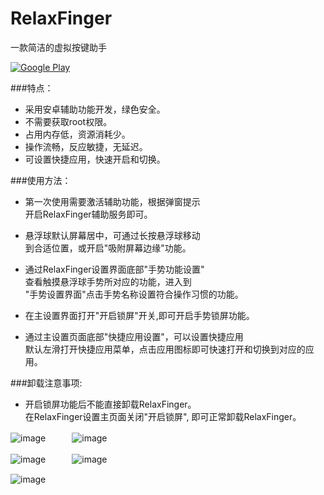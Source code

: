 # RelaxFinger
一款简洁的虚拟按键助手

[![Google Play](https://raw.githubusercontent.com/xdtianyu/CallerInfo/master/screenshots/en-play-badge.png)](https://play.google.com/store/apps/details?id=com.hardwork.fg607.relaxfinger)

###特点：
- 采用安卓辅助功能开发，绿色安全。
- 不需要获取root权限。
- 占用内存低，资源消耗少。
- 操作流畅，反应敏捷，无延迟。
- 可设置快捷应用，快速开启和切换。


###使用方法：
- 第一次使用需要激活辅助功能，根据弹窗提示  
  开启RelaxFinger辅助服务即可。

- 悬浮球默认屏幕居中，可通过长按悬浮球移动  
  到合适位置，或开启"吸附屏幕边缘"功能。

- 通过RelaxFinger设置界面底部"手势功能设置"  
  查看触摸悬浮球手势所对应的功能，进入到  
  "手势设置界面"点击手势名称设置符合操作习惯的功能。

- 在主设置界面打开"开启锁屏"开关,即可开启手势锁屏功能。

- 通过主设置页面底部"快捷应用设置"，可以设置快捷应用  
  默认左滑打开快捷应用菜单，点击应用图标即可快速打开和切换到对应的应用。

###卸载注意事项:
- 开启锁屏功能后不能直接卸载RelaxFinger。  
  在RelaxFinger设置主页面关闭"开启锁屏", 即可正常卸载RelaxFinger。  
 

![image](https://github.com/fg607/RelaxFinger/blob/master/screenshot4.png)　　　![image](https://github.com/fg607/RelaxFinger/blob/master/screenshot1.png)

![image](https://github.com/fg607/RelaxFinger/blob/master/screenshot5.png)　　　![image](https://github.com/fg607/RelaxFinger/blob/master/screenshot2.png)

![image](https://github.com/fg607/RelaxFinger/blob/master/screenshot3.png)

